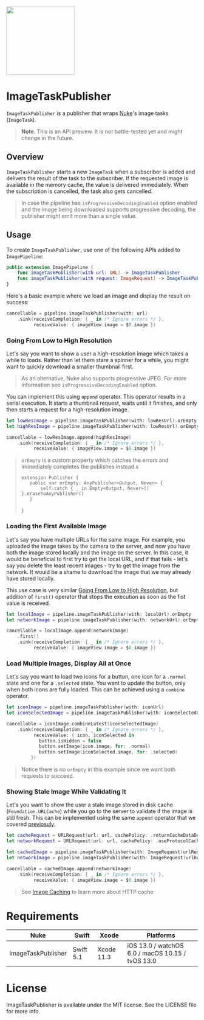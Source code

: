 <br/>

<p align="left"><img src="https://cloud.githubusercontent.com/assets/1567433/13918338/f8670eea-ef7f-11e5-814d-f15bdfd6b2c0.png" height="180"/>

# ImageTaskPublisher

`ImageTaskPublisher` is a publisher that wraps [Nuke](https://github.com/kean/Nuke)'s image tasks (`ImageTask`).

> **Note**. This is an API preview. It is not battle-tested yet and might change in the future.

## Overview

`ImageTaskPublisher`  starts a new `ImageTask` when a subscriber is added and delivers the result of the task to the subscriber. If the requested image is available in the memory cache, the value is delivered immediately. When the subscription is cancelled, the task also gets cancelled.

>  In case the pipeline has `isProgressiveDecodingEnabled` option enabled and the image being downloaded supports progressive decoding, the publisher might emit more than a single value.

## Usage

To create `ImageTaskPublisher`, use one of the following APIs added to `ImagePipeline`:

```swift
public extension ImagePipeline {
    func imageTaskPublisher(with url: URL) -> ImageTaskPublisher
    func imageTaskPublisher(with request: ImageRequest) -> ImageTaskPublisher
}
```

Here's a basic example where we load an image and display the result on success:

```swift
cancellable = pipeline.imageTaskPublisher(with: url)
    .sink(receiveCompletion: { _ in /* Ignore errors */ },
          receiveValue: { imageView.image = $0.image })
```

### Going From Low to High Resolution

Let's say you want to show a user a high-resolution image which takes a while to loads. Rather than let them stare a spinner for a while, you might want to quickly download a smaller thumbnail first.

> As an alternative, Nuke also supports progressive JPEG. For more information see `isProgressiveDecodingEnabled` option.

You can implement this using `append` operator. This operator results in a serial execution. It starts a thumbnail request, waits until it finishes, and only then starts a request for a high-resolution image.

```swift
let lowResImage = pipeline.imageTaskPublisher(with: lowResUrl).orEmpty
let highResImage = pipeline.imageTaskPublisher(with: lowResUrl).orEmpty

cancellable = lowResImage.append(highResImage)
    .sink(receiveCompletion: { _ in /* Ignore errors */ },
          receiveValue: { imageView.image = $0.image })
```

> `orEmpty` is a custom property which catches the errors and immediately completes the publishes instead.s
> 
>     extension Publisher {
>        public var orEmpty: AnyPublisher<Output, Never> {
>            self.catch { _ in Empty<Output, Never>() }.eraseToAnyPublisher()
>        }
>    }

### Loading the First Available Image

Let's say you have multiple URLs for the same image. For example, you uploaded the image takes by the camera to the server, and now you have both the image stored locally and the image on the server. In this case, it would be beneficial to first try to get the local URL, and if that fails - let's say you delete the least recent images - try to get the image from the network. It would be a shame to download the image that we may already have stored locally.

This use case is very similar [Going From Low to High Resolution](#going-from-low-to-high-resolution), but addition of `first()` operator that stops the execution as soon as the fist value is received.

```swift
let localImage = pipeline.imageTaskPublisher(with: localUrl).orEmpty
let networkImage = pipeline.imageTaskPublisher(with: networkUrl).orEmpty

cancellable = localImage.append(networkImage)
    .first()
    .sink(receiveCompletion: { _ in /* Ignore errors */ },
          receiveValue: { imageView.image = $0.image })
```

### Load Multiple Images, Display All at Once

Let's say you want to load two icons for a button, one icon for a `.normal` state and one for a `.selected` state. You want to update the button, only when both icons are fully loaded. This can be achieved using a `combine` operator.

```swift
let iconImage = pipeline.imageTaskPublisher(with: iconUrl)
let iconSelectedImage = pipeline.imageTaskPublisher(with: iconSelectedUrl)

cancellable = iconImage.combineLatest(iconSelectedImage)
    .sink(receiveCompletion: { _ in /* Ignore errors */ },
          receiveValue: { icon, iconSelected in
            button.isHidden = false
            button.setImage(icon.image, for: .normal)
            button.setImage(iconSelected.image, for: .selected)
         })
```

> Notice there is no `orEmpty` in this example since we want both requests to succeed.

### Showing Stale Image While Validating It

Let's you want to show the user a stale image stored in disk cache (`Foundation.URLCache`) while you go to the server to validate if the image is still fresh. This can be implemented using the same `append` operator that we covered [previosuly](#going-from-low-to-high-resolution).

```swift
let cacheRequest = URLRequest(url: url, cachePolicy: .returnCacheDataDontLoad)
let networkRequest = URLRequest(url: url, cachePolicy: .useProtocolCachePolicy)

let cachedImage = pipeline.imageTaskPublisher(with: ImageRequest(urlRequest: cacheRequest)).orEmpty
let networkImage = pipeline.imageTaskPublisher(with: ImageRequest(urlRequest: networkRequest)).orEmpty

cancellable = cachedImage.append(networkImage)
    .sink(receiveCompletion: { _ in /* Ignore errors */ },
          receiveValue: { imageView.image = $0.image })
```

> See [Image Caching](https://kean.github.io/post/image-caching) to learn more about HTTP cache

# Requirements

| Nuke          | Swift           | Xcode           | Platforms                                         |
|---------------|-----------------|-----------------|---------------------------------------------------|
| ImageTaskPublisher     | Swift 5.1       | Xcode 11.3      | iOS 13.0 / watchOS 6.0 / macOS 10.15 / tvOS 13.0  |

# License

ImageTaskPublisher is available under the MIT license. See the LICENSE file for more info.
